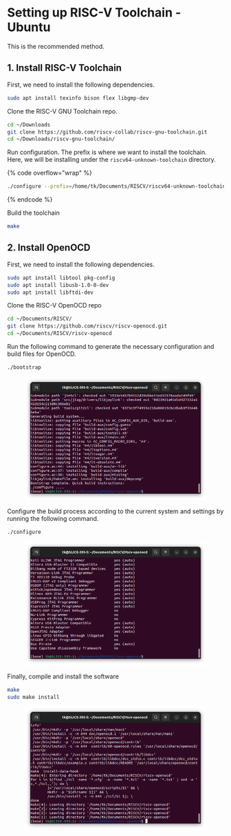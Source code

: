 # Setting up RISC-V Toolchain - Ubuntu

This is the recommended method.

## 1. Install RISC-V Toolchain

First, we need to install the following dependencies.

```bash
sudo apt install texinfo bison flex libgmp-dev
```

Clone the RISC-V GNU Toolchain repo.

```bash
cd ~/Downloads
git clone https://github.com/riscv-collab/riscv-gnu-toolchain.git
cd ~/Downloads/riscv-gnu-toolchain/
```

Run configuration. The prefix is where we want to install the toolchain. Here, we will be installing under the `riscv64-unknown-toolchain` directory.

{% code overflow="wrap" %}
```bash
./configure --prefix=/home/tk/Documents/RISCV/riscv64-unknown-toolchain/ --with-multilib-generator="rv32i-ilp32--;rv32im-ilp32--;rv32ima-ilp32--;rv32imac-ilp32--;rv32imafc-ilp32f--;rv64i-lp64--;rv64im-lp64--;rv64ima-lp64--;rv64imac-lp64--;rv64imaf-lp64f--;rv64imafd-lp64d--;rv64imafdc-lp64d--"
```
{% endcode %}

Build the toolchain

```bash
make
```

## 2. Install OpenOCD

First, we need to install the following dependencies.

```bash
sudo apt install libtool pkg-config
sudo apt install libusb-1.0-0-dev
sudo apt install libftdi-dev
```

Clone the RISC-V OpenOCD repo

```bash
cd ~/Documents/RISCV/
git clone https://github.com/riscv/riscv-openocd.git
cd ~/Documents/RISCV/riscv-openocd
```



Run the following command to generate the necessary configuration and build files for OpenOCD.

```bash
./bootstrap
```

<figure><img src="../../.gitbook/assets/image (170).png" alt=""><figcaption></figcaption></figure>

Configure the build process according to the current system and settings by running the following command.

```bash
./configure
```

<figure><img src="../../.gitbook/assets/image (1).png" alt=""><figcaption></figcaption></figure>



Finally, compile and install the software

```bash
make
sudo make install
```

<figure><img src="../../.gitbook/assets/image (172).png" alt=""><figcaption></figcaption></figure>



